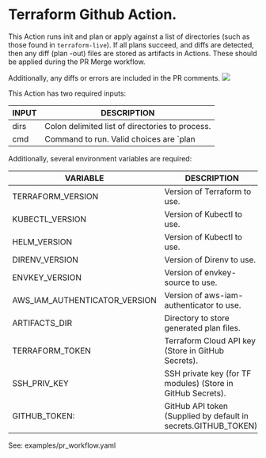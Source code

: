 # Terraform Github Action.

This Action runs init and plan or apply against a list of directories (such as those found in `terraform-live`).  If all plans succeed, and diffs are detected, then any diff (plan -out) files are stored as artifacts in Actions.  These should be applied during the PR Merge workflow.

Additionally, any diffs or errors are included in the PR comments.
![](https://user-images.githubusercontent.com/39421615/71298410-cba7c080-233c-11ea-8738-93d91ab7e148.png)

This Action has two required inputs:

| INPUT                         | DESCRIPTION                                                    |
|-------------------------------|----------------------------------------------------------------|
| dirs                          | Colon delimited list of directories to process.                |
| cmd                           | Command to run.  Valid choices are `plan | apply`.             |


Additionally, several environment variables are required:

| VARIABLE                      | DESCRIPTION                                                    |
|-------------------------------|----------------------------------------------------------------|
| TERRAFORM_VERSION             | Version of Terraform to use.                                   |
| KUBECTL_VERSION               | Version of Kubectl to use.                                     |
| HELM_VERSION                  | Version of Kubectl to use.                                     |
| DIRENV_VERSION                | Version of Direnv to use.                                      |
| ENVKEY_VERSION                | Version of envkey-source to use.                               |
| AWS_IAM_AUTHENTICATOR_VERSION | Version of aws-iam-authenticator to use.                       |
| ARTIFACTS_DIR                 | Directory to store generated plan files.                       |
| TERRAFORM_TOKEN               | Terraform Cloud API key (Store in GitHub Secrets).             |
| SSH_PRIV_KEY                  | SSH private key (for TF modules) (Store in GitHub Secrets).    |
| GITHUB_TOKEN:                 | GitHub API token (Supplied by default in secrets.GITHUB_TOKEN).|

See: examples/pr_workflow.yaml